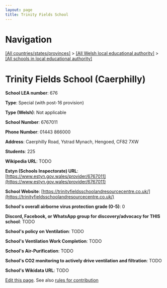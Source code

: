 ```yaml
---
layout: page
title: Trinity Fields School
---
```

# Navigation

[[All countries/states/provinces]](../../..) > [[All Welsh local educational authority]](../..) > [[All schools in local educational authority]](..)

# Trinity Fields School (Caerphilly)

**School LEA number**: 676

**Type**: Special (with post-16 provision)

**Type (Welsh)**: Not applicable

**School Number**: 6767011

**Phone Number**: 01443 866000

**Address**: Caerphilly Road, Ystrad Mynach, Hengoed, CF82 7XW

**Students**: 225

**Wikipedia URL**: TODO

**Estyn (Schools Inspectorate) URL**: [https://www.estyn.gov.wales/provider/6767011](https://www.estyn.gov.wales/provider/6767011)

**School Website**: [https://trinityfieldsschoolandresourcecentre.co.uk/](https://trinityfieldsschoolandresourcecentre.co.uk/)

**School's overall airborne virus protection grade (0-5)**: 0

**Discord, Facebook, or WhatsApp group for discovery/advocacy for THIS school**: TODO

**School's policy on Ventilation**: TODO

**School's Ventilation Work Completion**: TODO

**School's Air-Purification**: TODO

**School's CO2 monitoring to actively drive ventilation and filtration**: TODO

**School's Wikidata URL**: TODO




[Edit this page](https://github.com/VentilationProject/Wales/edit/prif/./Caerphilly/Trinity_Fields_School.md). See also [rules for contribution](../../../contribution-rules/)